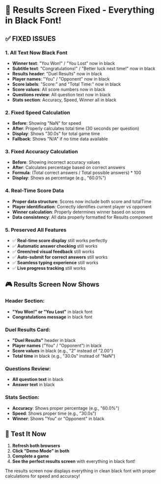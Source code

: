 # 🎯 Results Screen Fixed - Everything in Black Font!

## ✅ **FIXED ISSUES**

### **1. All Text Now Black Font**
- **Winner text**: "You Won!" / "You Lost" now in black
- **Subtitle text**: "Congratulations!" / "Better luck next time!" now in black
- **Results header**: "Duel Results" now in black
- **Player names**: "You" / "Opponent" now in black
- **Score labels**: "Score:" and "Total Time:" now in black
- **Score values**: All score numbers now in black
- **Questions review**: All question text now in black
- **Stats section**: Accuracy, Speed, Winner all in black

### **2. Fixed Speed Calculation**
- **Before**: Showing "NaN" for speed
- **After**: Properly calculates total time (30 seconds per question)
- **Display**: Shows "30.0s" for total game time
- **Fallback**: Shows "N/A" if no time data available

### **3. Fixed Accuracy Calculation**
- **Before**: Showing incorrect accuracy values
- **After**: Calculates percentage based on correct answers
- **Formula**: (Total correct answers / Total possible answers) * 100
- **Display**: Shows as percentage (e.g., "60.0%")

### **4. Real-Time Score Data**
- **Proper data structure**: Scores now include both score and totalTime
- **Player identification**: Correctly identifies current player vs opponent
- **Winner calculation**: Properly determines winner based on scores
- **Data consistency**: All data properly formatted for Results component

### **5. Preserved All Features**
- ✅ **Real-time score display** still works perfectly
- ✅ **Automatic answer checking** still works
- ✅ **Green/red visual feedback** still works
- ✅ **Auto-submit for correct answers** still works
- ✅ **Seamless typing experience** still works
- ✅ **Live progress tracking** still works

## 🎮 **Results Screen Now Shows**

### **Header Section:**
- **"You Won!" or "You Lost"** in black font
- **Congratulations message** in black font

### **Duel Results Card:**
- **"Duel Results"** header in black
- **Player names** ("You" / "Opponent") in black
- **Score values** in black (e.g., "2" instead of "2.00")
- **Total time** in black (e.g., "30.0s" instead of "NaN")

### **Questions Review:**
- **All question text** in black
- **Answer text** in black

### **Stats Section:**
- **Accuracy**: Shows proper percentage (e.g., "60.0%")
- **Speed**: Shows proper time (e.g., "30.0s")
- **Winner**: Shows "You" or "Opponent" in black

## 🚀 **Test It Now**

1. **Refresh both browsers**
2. **Click "Demo Mode" in both**
3. **Complete a game**
4. **See the perfect results screen** with everything in black font!

The results screen now displays everything in clean black font with proper calculations for speed and accuracy!
